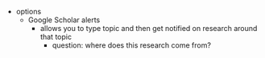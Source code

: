   * options
    * Google Scholar alerts
      * allows you to type topic and then get notified on research around that topic
        * question: where does this research come from?